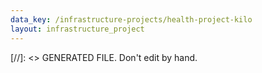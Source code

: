 ```yaml
---
data_key: /infrastructure-projects/health-project-kilo
layout: infrastructure_project
---
```

[//]: <> GENERATED FILE. Don't edit by hand.